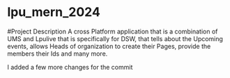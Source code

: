 # lpu_mern_2024

#Project Description 
A cross Platform application that is a combination of UMS and Lpulive that is specifically for DSW, that tells about the Upcoming events, allows Heads of organization to create their Pages, provide the members their Ids and many more. 


I added a few more changes for the commit 
